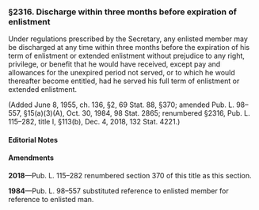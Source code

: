 ### §2316. Discharge within three months before expiration of enlistment ###

Under regulations prescribed by the Secretary, any enlisted member may be discharged at any time within three months before the expiration of his term of enlistment or extended enlistment without prejudice to any right, privilege, or benefit that he would have received, except pay and allowances for the unexpired period not served, or to which he would thereafter become entitled, had he served his full term of enlistment or extended enlistment.

(Added June 8, 1955, ch. 136, §2, 69 Stat. 88, §370; amended Pub. L. 98–557, §15(a)(3)(A), Oct. 30, 1984, 98 Stat. 2865; renumbered §2316, Pub. L. 115–282, title I, §113(b), Dec. 4, 2018, 132 Stat. 4221.)

#### **Editorial Notes** ####

#### Amendments ####

**2018**—Pub. L. 115–282 renumbered section 370 of this title as this section.

**1984**—Pub. L. 98–557 substituted reference to enlisted member for reference to enlisted man.